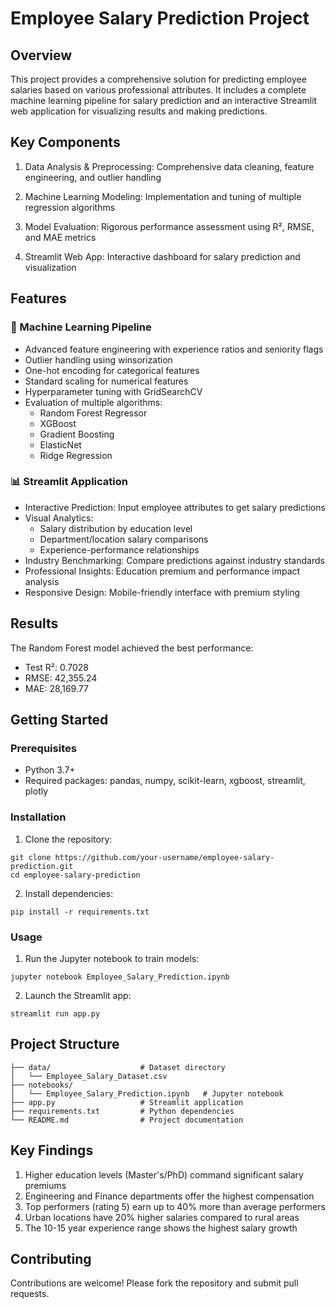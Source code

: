 # Employee Salary Prediction Project

## Overview
This project provides a comprehensive solution for predicting employee salaries based on various professional attributes. It includes a complete machine learning pipeline for salary prediction and an interactive Streamlit web application for visualizing results and making predictions.

## Key Components
  1. Data Analysis & Preprocessing: Comprehensive data cleaning, feature engineering, and outlier handling
  
  2. Machine Learning Modeling: Implementation and tuning of multiple regression algorithms
  
  3. Model Evaluation: Rigorous performance assessment using R², RMSE, and MAE metrics
  
  4. Streamlit Web App: Interactive dashboard for salary prediction and visualization

## Features
### 🧠 Machine Learning Pipeline
  - Advanced feature engineering with experience ratios and seniority flags
  - Outlier handling using winsorization
  - One-hot encoding for categorical features
  - Standard scaling for numerical features
  - Hyperparameter tuning with GridSearchCV
  - Evaluation of multiple algorithms:
    - Random Forest Regressor
    - XGBoost
    - Gradient Boosting
    - ElasticNet
    - Ridge Regression

### 📊 Streamlit Application
- Interactive Prediction: Input employee attributes to get salary predictions
- Visual Analytics:
  - Salary distribution by education level
  - Department/location salary comparisons
  - Experience-performance relationships
- Industry Benchmarking: Compare predictions against industry standards
- Professional Insights: Education premium and performance impact analysis
- Responsive Design: Mobile-friendly interface with premium styling

## Results
The Random Forest model achieved the best performance:
  - Test R²: 0.7028
  - RMSE: 42,355.24
  - MAE: 28,169.77

## Getting Started
### Prerequisites
  - Python 3.7+
  - Required packages: pandas, numpy, scikit-learn, xgboost, streamlit, plotly

### Installation
1. Clone the repository:
```
git clone https://github.com/your-username/employee-salary-prediction.git
cd employee-salary-prediction
```

2. Install dependencies:
```
pip install -r requirements.txt
```
### Usage
1. Run the Jupyter notebook to train models:
```
jupyter notebook Employee_Salary_Prediction.ipynb
```

2. Launch the Streamlit app:
```
streamlit run app.py
```

## Project Structure
```
├── data/                    # Dataset directory
│   └── Employee_Salary_Dataset.csv
├── notebooks/
│   └── Employee_Salary_Prediction.ipynb   # Jupyter notebook
├── app.py                   # Streamlit application
├── requirements.txt         # Python dependencies
└── README.md                # Project documentation
```

## Key Findings
1. Higher education levels (Master's/PhD) command significant salary premiums
2. Engineering and Finance departments offer the highest compensation
3. Top performers (rating 5) earn up to 40% more than average performers
4. Urban locations have 20% higher salaries compared to rural areas
5. The 10-15 year experience range shows the highest salary growth

## Contributing
Contributions are welcome! Please fork the repository and submit pull requests.
